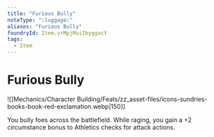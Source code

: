 ```yaml
---
title: "Furious Bully"
noteType: ":luggage:"
aliases: "Furious Bully"
foundryId: Item.vrMpjMuiIbyggxcY
tags:
  - Item
---
```


# Furious Bully
![[Mechanics/Character Building/Feats/zz_asset-files/icons-sundries-books-book-red-exclamation.webp|150]]

You bully foes across the battlefield. While raging, you gain a +2 circumstance bonus to Athletics checks for attack actions.
